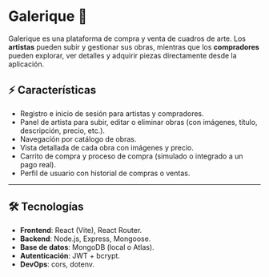 # Galerique 🎨

Galerique es una plataforma de compra y venta de cuadros de arte. Los **artistas** pueden subir y gestionar sus obras, mientras que los **compradores** pueden explorar, ver detalles y adquirir piezas directamente desde la aplicación.

## ⚡ Características

- Registro e inicio de sesión para artistas y compradores.
- Panel de artista para subir, editar o eliminar obras (con imágenes, título, descripción, precio, etc.).
- Navegación por catálogo de obras.
- Vista detallada de cada obra con imágenes y precio.
- Carrito de compra y proceso de compra (simulado o integrado a un pago real).
- Perfil de usuario con historial de compras o ventas.

--- 

## 🛠️ Tecnologías

- **Frontend**: React (Vite), React Router.
- **Backend**: Node.js, Express, Mongoose.
- **Base de datos**: MongoDB (local o Atlas).
- **Autenticación**: JWT + bcrypt.
- **DevOps**: cors, dotenv.
